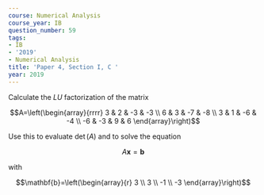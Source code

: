```yaml
---
course: Numerical Analysis
course_year: IB
question_number: 59
tags:
- IB
- '2019'
- Numerical Analysis
title: 'Paper 4, Section I, C '
year: 2019
---
```




Calculate the $L U$ factorization of the matrix

$$A=\left(\begin{array}{rrrr}
3 & 2 & -3 & -3 \\
6 & 3 & -7 & -8 \\
3 & 1 & -6 & -4 \\
-6 & -3 & 9 & 6
\end{array}\right)$$

Use this to evaluate $\operatorname{det}(A)$ and to solve the equation

$$A \mathbf{x}=\mathbf{b}$$

with

$$\mathbf{b}=\left(\begin{array}{r}
3 \\
3 \\
-1 \\
-3
\end{array}\right)$$
